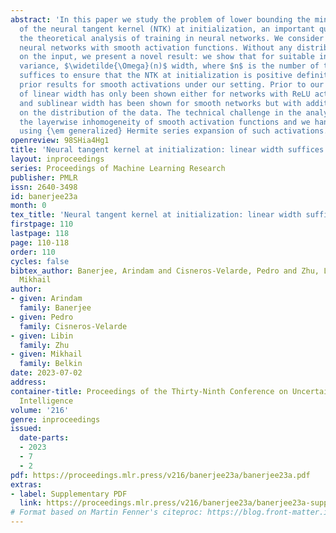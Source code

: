 ```yaml
---
abstract: 'In this paper we study the problem of lower bounding the minimum eigenvalue
  of the neural tangent kernel (NTK) at initialization, an important quantity for
  the theoretical analysis of training in neural networks. We consider feedforward
  neural networks with smooth activation functions. Without any distributional assumptions
  on the input, we present a novel result: we show that for suitable initialization
  variance, $\widetilde{\Omega}(n)$ width, where $n$ is the number of training samples,
  suffices to ensure that the NTK at initialization is positive definite, improving
  prior results for smooth activations under our setting. Prior to our work, the sufficiency
  of linear width has only been shown either for networks with ReLU activation functions,
  and sublinear width has been shown for smooth networks but with additional conditions
  on the distribution of the data. The technical challenge in the analysis stems from
  the layerwise inhomogeneity of smooth activation functions and we handle the challenge
  using {\em generalized} Hermite series expansion of such activations.'
openreview: 98SHia4Hg1
title: 'Neural tangent kernel at initialization: linear width suffices'
layout: inproceedings
series: Proceedings of Machine Learning Research
publisher: PMLR
issn: 2640-3498
id: banerjee23a
month: 0
tex_title: 'Neural tangent kernel at initialization: linear width suffices'
firstpage: 110
lastpage: 118
page: 110-118
order: 110
cycles: false
bibtex_author: Banerjee, Arindam and Cisneros-Velarde, Pedro and Zhu, Libin and Belkin,
  Mikhail
author:
- given: Arindam
  family: Banerjee
- given: Pedro
  family: Cisneros-Velarde
- given: Libin
  family: Zhu
- given: Mikhail
  family: Belkin
date: 2023-07-02
address:
container-title: Proceedings of the Thirty-Ninth Conference on Uncertainty in Artificial
  Intelligence
volume: '216'
genre: inproceedings
issued:
  date-parts:
  - 2023
  - 7
  - 2
pdf: https://proceedings.mlr.press/v216/banerjee23a/banerjee23a.pdf
extras:
- label: Supplementary PDF
  link: https://proceedings.mlr.press/v216/banerjee23a/banerjee23a-supp.pdf
# Format based on Martin Fenner's citeproc: https://blog.front-matter.io/posts/citeproc-yaml-for-bibliographies/
---
```

